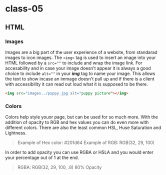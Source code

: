 # class-05

## HTML

### Images

Images are a big part of the user experience of a website, from standarad images to icon images. The `<img>` tag is used to insert an image into your HTML followed by a `src=""` to include and wrap the image link. For accesability and in case your image doesn't appear it is always a good choice to include `alt=""` in your ***img*** tag to name your image. This allows the text to show incase an immage doesn't pull up and if there is a client with accessibility it can read out loud what it is supposed to be there.

```html
<img src="images../puppy.jpg alt="puppy picture"></img>
```

### Colors 

Colors help style youor page, but can be used for so much more. With the addition of opacity to RGB and hex values you can do even more with different colors. There are also the least common HSL, Huse Saturation and Lightness.

> Example of Hex color:
> #201d64
> Example of RGB:
> RGB(32, 29, 100)

In order to add opacity you can use RGBA or HSLA and you would enter your percentage out of 1 at the end.

> RGBA: RGB(32, 29, 100, .8) 80% Opacity
